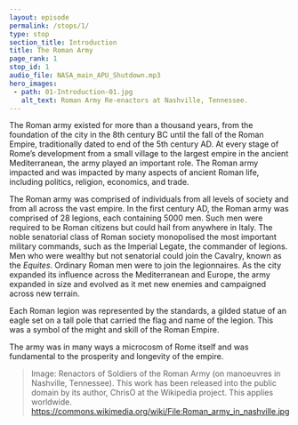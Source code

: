 ```yaml
---
layout: episode
permalink: /stops/1/
type: stop
section_title: Introduction
title: The Roman Army
page_rank: 1
stop_id: 1
audio_file: NASA_main_APU_Shutdown.mp3
hero_images:
 - path: 01-Introduction-01.jpg
   alt_text: Roman Army Re-enactors at Nashville, Tennessee.
---
```

The Roman army existed for more than a thousand years, from the foundation of the city in the 8th century BC until the fall of the Roman Empire, traditionally dated to end of the 5th century AD. At every stage of Rome’s development from a small village to the largest empire in the ancient Mediterranean, the army played an important role. The Roman army impacted and was impacted by many aspects of ancient Roman life, including politics, religion, economics, and trade. 

The Roman army was comprised of individuals from all levels of society and from all across the vast empire. In the first century AD, the Roman army was comprised of 28 legions, each containing 5000 men. Such men were required to be Roman citizens but could hail from anywhere in Italy. The noble senatorial class of Roman society monopolised the most important military commands, such as the Imperial Legate, the commander of legions. Men who were wealthy but not senatorial could join the Cavalry, known as the <i>Equites</i>. Ordinary Roman men were to join the legionnaires. As the city expanded its influence across the Mediterranean and Europe, the army expanded in size and evolved as it met new enemies and campaigned across new terrain. 

Each Roman legion was represented by the standards, a gilded statue of an eagle set on a tall pole that carried the flag and name of the legion. This was a symbol of the might and skill of the Roman Empire. 

The army was in many ways a microcosm of Rome itself and was fundamental to the prosperity and longevity of the empire. 

> Image: Renactors of Soldiers of the Roman Army (on manoeuvres in Nashville, Tennessee). This work has been released into the public domain by its author, ChrisO at the Wikipedia project. This applies worldwide. https://commons.wikimedia.org/wiki/File:Roman_army_in_nashville.jpg

